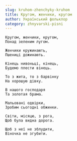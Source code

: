 ```yaml
---
slug: kruhom-zhenchyky-kruhom
title: Кругом, женчики, кругом
author: Український фольклор
category: zhnyvarski-pisni
---
```

```
Кругом, женчики, кругом,
Понад зеленим лугом.
```

```
Женчики кружинають,
Пшениці дожинають.
```

```
Кінець нивоньці, кінець,
Будемо плести вінець.
```

```
То з жита, то з барвінку
На хорошую дівку.
```

```
В нашого господаря
Та золотая брама.
```

```
Мальовані одвірки,
Зробим сьогодні обжинки.
```

```
Світи, місяцю, з рога,
Щоб була видна дорога.
```

```
Щоб з неї не зблудити,
Віночка не згубити.
```

